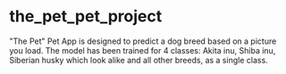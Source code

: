 # the_pet_pet_project
"The Pet" Pet App is designed to predict a dog breed based on a picture you load. The model has been trained for 4 classes: Akita inu, Shiba inu, Siberian husky which look alike and all other breeds, as a single class.